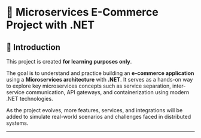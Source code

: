 ﻿# 🛒 Microservices E-Commerce Project with .NET

## 📘 Introduction

This project is created **for learning purposes only**.

The goal is to understand and practice building an **e-commerce application** using a **Microservices architecture** with **.NET**. It serves as a hands-on way to explore key microservices concepts such as service separation, inter-service communication, API gateways, and containerization using modern .NET technologies.

As the project evolves, more features, services, and integrations will be added to simulate real-world scenarios and challenges faced in distributed systems.

---
